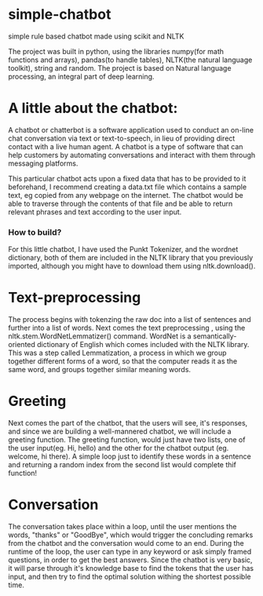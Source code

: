# simple-chatbot
simple rule based chatbot made using scikit and NLTK

The project was built in python, using the libraries numpy(for math functions and arrays), pandas(to handle tables), NLTK(the natural language toolkit), string and random.
The project is based on Natural language processing, an integral part of deep learning.

# A little about the chatbot:
A chatbot or chatterbot is a software application used to conduct an on-line chat conversation via text or text-to-speech, in lieu of providing direct contact with a live human agent. A chatbot is a type of software that can help customers by automating conversations and interact with them through messaging platforms.

This particular chatbot acts upon a fixed data that has to be provided to it beforehand, I recommend creating a data.txt file which contains a sample text, eg copied from any webpage on the internet. The chatbot would be able to traverse through the contents of that file and be able to return relevant phrases and text according to the user input.

### How to build?
For this little chatbot, I have used the Punkt Tokenizer, and the wordnet dictionary, both of them are included in the NLTK library that you previously imported, although you might have to download them using nltk.download().

# Text-preprocessing
The process begins with tokenzing the raw doc into a list of sentences and further into a list of words.
Next comes the text preprocessing , using the nltk.stem.WordNetLemmatizer() command. WordNet is a semantically- oriented dictionary of English which comes included with the NLTK library. This was a step called Lemmatization, a process in which we group together different forms of a word, so that the computer reads it as the same word, and groups together similar meaning words.

# Greeting
Next comes the part of the chatbot, that the users will see, it's responses, and since we are building a well-mannered chatbot, we will include a greeting function.
The greeting function, would just have two lists, one of the user input(eg. Hi, hello) and the other for the chatbot output (eg. welcome, hi there). A simple loop just to identify these words in a sentence and returning a random index from the second list would complete thif function!

# Conversation
The conversation takes place within a loop, until the user mentions the words, "thanks" or "GoodBye", which would trigger the concluding remarks from the chatbot and the conversation would come to an end. During the runtime of the loop, the user can type in any keyword or ask simply framed questions, in order to get the best answers. Since the chatbot is very basic, it will parse through it's knowledge base to find the tokens that the user has input, and then try to find the optimal solution withing the shortest possible time. 

